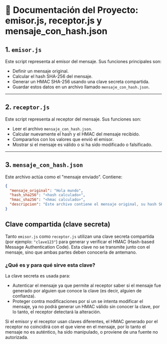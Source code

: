# 📄 Documentación del Proyecto: emisor.js, receptor.js y mensaje_con_hash.json

## 1. `emisor.js`

Este script representa al emisor del mensaje. Sus funciones principales son:

- Definir un mensaje original.
- Calcular el hash SHA-256 del mensaje.
- Generar un HMAC SHA-256 usando una clave secreta compartida.
- Guardar estos datos en un archivo llamado `mensaje_con_hash.json`.

---

## 2. `receptor.js`

Este script representa al receptor del mensaje. Sus funciones son:

- Leer el archivo `mensaje_con_hash.json`.
- Calcular nuevamente el hash y el HMAC del mensaje recibido.
- Compararlos con los valores que envió el emisor.
- Mostrar si el mensaje es válido o si ha sido modificado o falsificado.

---

## 3. `mensaje_con_hash.json`

Este archivo actúa como el "mensaje enviado". Contiene:

```json
{
  "mensaje_original": "Hola mundo",
  "hash_sha256": "<hash calculado>",
  "hmac_sha256": "<hmac calculado>",
  "descripcion": "Este archivo contiene el mensaje original, su hash SHA-256 y el HMAC generado usando una clave secreta compartida."
}
```

## Clave compartida (clave secreta)

Tanto `emisor.js` como `receptor.js` utilizan una clave secreta compartida (por ejemplo: `"clave123"`) para generar y verificar el HMAC (Hash-based Message Authentication Code). Esta clave no se transmite junto con el mensaje, sino que ambas partes deben conocerla de antemano.

### ¿Qué es y para qué sirve esta clave?

La clave secreta es usada para:

- Autenticar el mensaje ya que permite al receptor saber si el mensaje fue generado por alguien que conoce la clave (es decir, alguien de confianza).
- Proteger contra modificaciones por si un se intenta modificar el mensaje, ya no podrá generar un HMAC válido sin conocer la clave, por lo tanto, el receptor detectará la alteración.

Si el emisor y el receptor usan claves diferentes, el HMAC generado por el receptor no coincidirá con el que viene en el mensaje, por lo tanto el mensaje no es auténtico, ha sido manipulado, o proviene de una fuente no autorizada.
